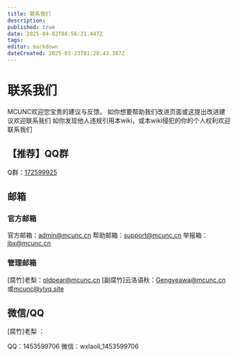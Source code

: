 ```yaml
---
title: 联系我们
description: 
published: true
date: 2025-04-02T08:56:21.447Z
tags: 
editor: markdown
dateCreated: 2025-03-23T01:28:43.387Z
---
```


# 联系我们

MCUNC欢迎您宝贵的建议与反馈。
如你想要帮助我们改进页面或这提出改进建议欢迎联系我们
如你发现他人违规引用本wiki，或本wiki侵犯的你的个人权利欢迎联系我们

## 【推荐】QQ群

Q群：[172599925](https://qm.qq.com/q/wS9HHeS0wM)

## 邮箱

### 官方邮箱

官方邮箱：[admin@mcunc.cn](mailto:admin@mcunc.cn)
帮助邮箱：[support@mcunc.cn](mailto:support@mcunc.cn)
举报箱：[jbx@mcunc.cn](mailto:jbx@mcunc.cn)

### 管理邮箱

[腐竹]老梨：[oldpear@mcunc.cn](mailto:admin@mcunc.cn)
[副腐竹]云洛语秋：[Gengyeawa@mcunc.cn](mailto:gengyeawa@mcunc.cn)或[mcunc@ylyq.site](mailto:mcunc@ylyq.site)

## 微信/QQ

[腐竹]老梨 ：

QQ：1453599706
微信：wxlaoli_1453599706

